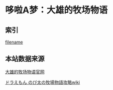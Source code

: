 
# 哆啦A梦：大雄的牧场物语

## 索引

[filename](_sidebar.md ':include')

<div>

<!-- 广告1 -->
<ins class="adsbygoogle"
     style="display:block"
     data-ad-client="ca-pub-5834553078672615"
     data-ad-slot="5156697025"
     data-ad-format="auto"
     data-full-width-responsive="true"></ins>
<script>
     (adsbygoogle = window.adsbygoogle || []).push({});
</script>
</div>

## 本站数据来源

[大雄的牧场物语官网](https://bd.bn-ent.net/)

[ドラえもん のび太の牧場物語攻略wiki](https://gameranbu.jp/doraboku/)
